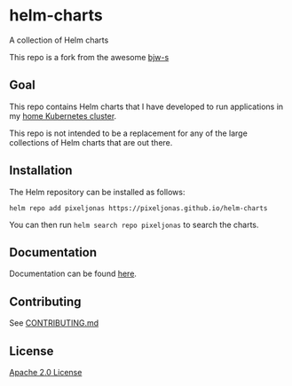 # helm-charts
A collection of Helm charts


This repo is a fork from the awesome [bjw-s](https://github.com/bjw-s/helm-charts)
## Goal

This repo contains Helm charts that I have developed to run applications in my
[home Kubernetes cluster](https://github.com/PixelJonas/cluster-gitops).

This repo is not intended to be a replacement for any of the large collections
of Helm charts that are out there.

## Installation

The Helm repository can be installed as follows:

```console
helm repo add pixeljonas https://pixeljonas.github.io/helm-charts
```

You can then run `helm search repo pixeljonas` to search the charts.

## Documentation

Documentation can be found [here](https://pixeljonas.github.io/helm-charts/docs/).

## Contributing

See [CONTRIBUTING.md](./CONTRIBUTING.md)

## License

[Apache 2.0 License](./LICENSE)
